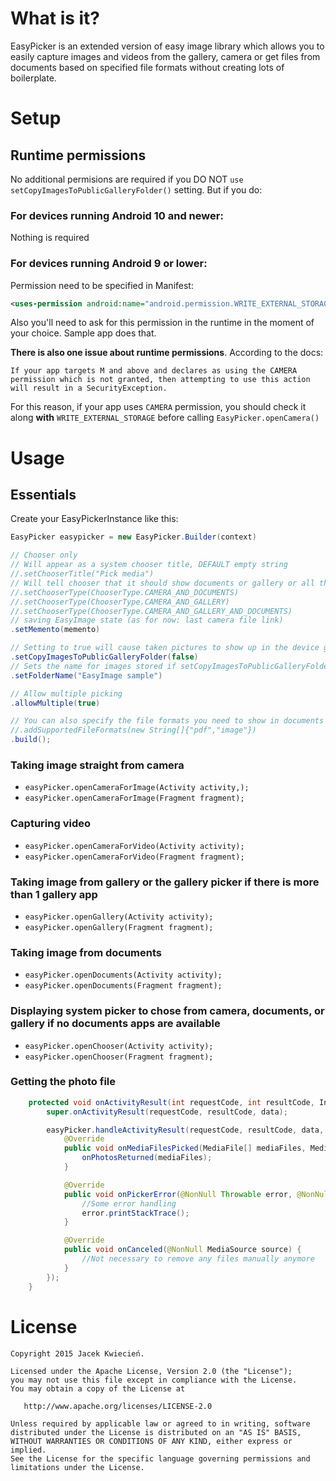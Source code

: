 # What is it?
EasyPicker is an extended version of easy image library which allows you to easily capture images and videos from the gallery, camera or get files from documents based on specified file formats without creating lots of boilerplate.

# Setup

## Runtime permissions
No additional permisions are required if you DO NOT `use setCopyImagesToPublicGalleryFolder()` setting. But if you do:

### For devices running Android 10 and newer:
Nothing is required

### For devices running Android 9 or lower:
Permission need to be specified in Manifest:
```xml
<uses-permission android:name="android.permission.WRITE_EXTERNAL_STORAGE" />
```

Also you'll need to ask for this permission in the runtime in the moment of your choice. Sample app does that.

**There is also one issue about runtime permissions**. According to the docs: 

    If your app targets M and above and declares as using the CAMERA permission which is not granted, then attempting to use this action will result in a SecurityException.

For this reason, if your app uses `CAMERA` permission, you should check it along **with** `WRITE_EXTERNAL_STORAGE` before calling `EasyPicker.openCamera()`
<!-- 
## Gradle dependency
Get the latest version from jitpack

[![](https://jitpack.io/v/jkwiecien/EasyImage.svg)](https://jitpack.io/#jkwiecien/EasyImage) -->

# Usage
## Essentials

Create your EasyPickerInstance like this:
```java
EasyPicker easypicker = new EasyPicker.Builder(context)

// Chooser only
// Will appear as a system chooser title, DEFAULT empty string
//.setChooserTitle("Pick media")
// Will tell chooser that it should show documents or gallery or all three of them
//.setChooserType(ChooserType.CAMERA_AND_DOCUMENTS)
//.setChooserType(ChooserType.CAMERA_AND_GALLERY)
//.setChooserType(ChooserType.CAMERA_AND_GALLERY_AND_DOCUMENTS)
// saving EasyImage state (as for now: last camera file link)
.setMemento(memento)

// Setting to true will cause taken pictures to show up in the device gallery, DEFAULT false
.setCopyImagesToPublicGalleryFolder(false)
// Sets the name for images stored if setCopyImagesToPublicGalleryFolder = true
.setFolderName("EasyImage sample")

// Allow multiple picking
.allowMultiple(true)

// You can also specify the file formats you need to show in documents
//.addSupportedFileFormats(new String[]{"pdf","image"})
.build();
```

### Taking image straight from camera
- `easyPicker.openCameraForImage(Activity activity,);`
- `easyPicker.openCameraForImage(Fragment fragment);`

### Capturing video
- `easyPicker.openCameraForVideo(Activity activity);`
- `easyPicker.openCameraForVideo(Fragment fragment);`

### Taking image from gallery or the gallery picker if there is more than 1 gallery app
- `easyPicker.openGallery(Activity activity);`
- `easyPicker.openGallery(Fragment fragment);`

### Taking image from documents
- `easyPicker.openDocuments(Activity activity);`
- `easyPicker.openDocuments(Fragment fragment);`

### Displaying system picker to chose from camera, documents, or gallery if no documents apps are available
- `easyPicker.openChooser(Activity activity);`
- `easyPicker.openChooser(Fragment fragment);`

### Getting the photo file

```java
    protected void onActivityResult(int requestCode, int resultCode, Intent data) {
        super.onActivityResult(requestCode, resultCode, data);

        easyPicker.handleActivityResult(requestCode, resultCode, data, this, new DefaultCallback() {
            @Override
            public void onMediaFilesPicked(MediaFile[] mediaFiles, MediaSource source) {
                onPhotosReturned(mediaFiles);
            }

            @Override
            public void onPickerError(@NonNull Throwable error, @NonNull MediaSource source) {
                //Some error handling
                error.printStackTrace();
            }

            @Override
            public void onCanceled(@NonNull MediaSource source) {
                //Not necessary to remove any files manually anymore
            }
        });
    }
```

# License

    Copyright 2015 Jacek Kwiecień.

    Licensed under the Apache License, Version 2.0 (the "License");
    you may not use this file except in compliance with the License.
    You may obtain a copy of the License at

       http://www.apache.org/licenses/LICENSE-2.0

    Unless required by applicable law or agreed to in writing, software
    distributed under the License is distributed on an "AS IS" BASIS,
    WITHOUT WARRANTIES OR CONDITIONS OF ANY KIND, either express or implied.
    See the License for the specific language governing permissions and
    limitations under the License.

